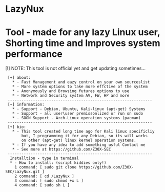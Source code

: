 # LazyNux
Tool - made for any lazy Linux user, Shorting time and Improves system performance
==================================================================================
[!] NOTE: This tool is not official yet and get updating sometimes...

     [+] about:
       * - Fast Management and eazy control on your own sourceslist
       * - More system options to take more effctive of the system
       * - Anonymously and Browsing futures options to use
       * - Network and Security system AV, FW, HP and more
     ---------------------------------------------------------------
     [+] information:
       * - Support - Debian, Ubuntu, Kali-linux (apt-get) Systems
       * - Support - all user\user premissonlized or run on sudo
       * - SOON Support - Arch-Linux operation systems (pacman)
     ---------------------------------------------------------------
     [+] bio:
       * - This tool created long time ago for Kali linux specificliy
           but, I programming it for any Debian, so its will works
           on other (apt-get) linux kernel operation systems.
       * - If you have any idea to add something usful Contact me
       * - See more at https://github.com/Z30X-SEC 
     ---------------------------------------------------------------
      Installtion - type in terminal
      * - How to install: (script kiddies only!) 
        1 command: [ sudo git clone https://github.com/Z30X-SEC/LazyNux.git ]
        2 command: [ cd /LazyNux ]
        3 command: [ sudo chmod +x L ]
        4 command: [ sudo sh L ]
